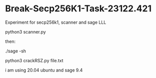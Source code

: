 # Break-Secp256K1-Task-23122.421
Experiment for secp256k1, scanner and sage LLL

python3 scanner.py

then:

./sage -sh


python3 crackRSZ.py file.txt



i am using 20.04 ubuntu and sage 9.4

